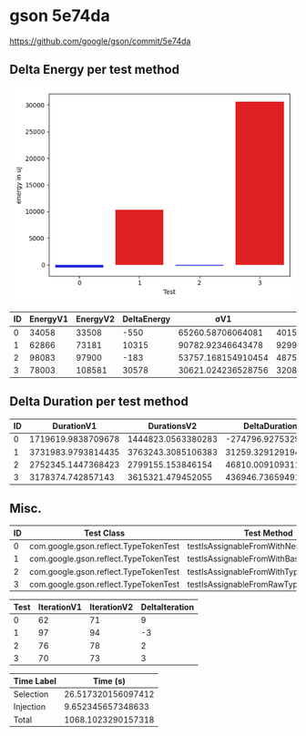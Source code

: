 # gson 5e74da


https://github.com/google/gson/commit/5e74da



## Delta Energy per test method

![](./gson_delta_energy_0_v.png)


| ID | EnergyV1 | EnergyV2 | DeltaEnergy | σV1 | σV2 |
| --- | --- | --- | --- | --- | --- |
| 0 | 34058 | 33508 | -550 | 65260.58706064081 | 40159.5671304107 |
| 1 | 62866 | 73181 | 10315 | 90782.92346643478 | 92997.42232584812 |
| 2 | 98083 | 97900 | -183 | 53757.168154910454 | 48750.01659338041 |
| 3 | 78003 | 108581 | 30578 | 30621.024236528756 | 32086.28831160302 |

## Delta Duration per test method


| ID | DurationV1 | DurationsV2 | DeltaDuration |
| --- | --- | --- | --- |
| 0 | 1719619.9838709678 | 1444823.0563380283 | -274796.9275329395 |
| 1 | 3731983.9793814435 | 3763243.3085106383 | 31259.32912919484 |
| 2 | 2752345.1447368423 | 2799155.153846154 | 46810.00910931174 |
| 3 | 3178374.742857143 | 3615321.479452055 | 436946.73659491213 |

## Misc.

| ID | Test Class | Test Method |
| --- | --- | --- |
| 0 | com.google.gson.reflect.TypeTokenTest | testIsAssignableFromWithNestedWildcards |
| 1 | com.google.gson.reflect.TypeTokenTest | testIsAssignableFromWithBasicWildcards |
| 2 | com.google.gson.reflect.TypeTokenTest | testIsAssignableFromWithTypeParameters |
| 3 | com.google.gson.reflect.TypeTokenTest | testIsAssignableFromRawTypes |




| Test | IterationV1 | IterationV2 | DeltaIteration |
| --- | --- | --- | --- |
| 0 | 62 | 71 | 9 |
| 1 | 97 | 94 | -3 |
| 2 | 76 | 78 | 2 |
| 3 | 70 | 73 | 3 |



| Time Label | Time (s) |
| --- | --- |
| Selection | 26.517320156097412 |
| Injection | 9.652345657348633 |
| Total | 1068.1023290157318 |


